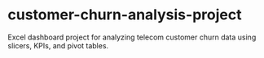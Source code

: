# customer-churn-analysis-project
Excel dashboard project for analyzing telecom customer churn data using slicers, KPIs, and pivot tables.
